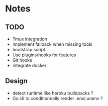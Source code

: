 # Notes

## TODO

- Tmux integration
- Implement fallback when missing tools
- bootstrap script
- Use plugins/hooks for features
- Git hooks
- Integrate docker


## Design

- detect runtime like heroku buildpacks ?
- Go cli to conditionnally render .env/.unenv ?

